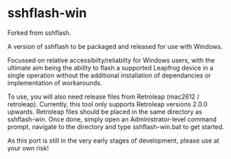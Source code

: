 # sshflash-win

Forked from sshflash.

A version of sshflash to be packaged and released for use with Windows.

Focussed on relative accessibilty/reliabilty for Windows users, with the ultimate aim being the ability to flash a supported Leapfrog device in a single operation without the additional installation of dependancies or implementation of workarounds.  
  
To use, you will also need release files from Retroleap (mac2612 / retroleap).  Currently, this tool only supports Retroleap versions 2.0.0 upwards.  Retroleap files should be placed in the same directory as sshflash-win.  Once done, simply open an Administrator-level command prompt, navigate to the directory and type sshflash-win.bat to get started.

As this port is still in the very early stages of development, please use at your own risk!
